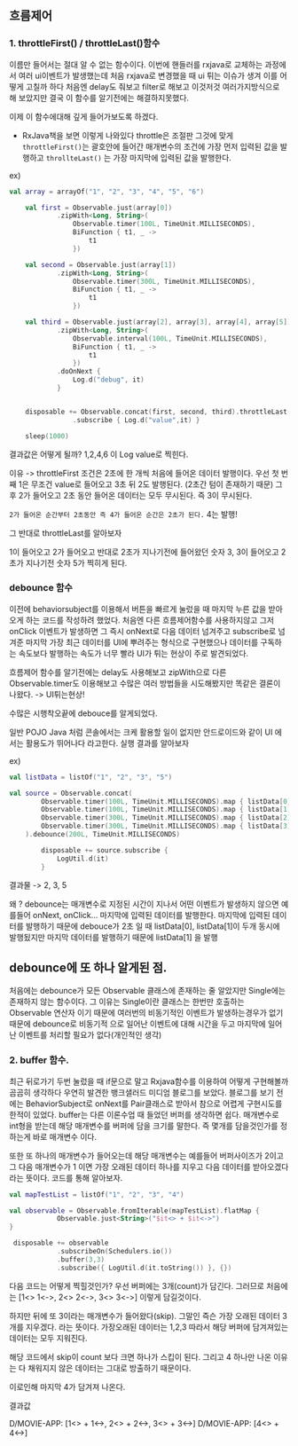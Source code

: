 ## 흐름제어

### 1. throttleFirst() / throttleLast()함수

이름만 들어서는 절대 알 수 없는 함수이다. 이번에 핸들러를 rxjava로 교체하는 과정에서 여러 ui이벤트가 발생했는데 처음 rxjava로 변경했을 때 ui 튀는 이슈가 생겨 이를 어떻게 고칠까 하다
처음엔 delay도 줘보고 filter로 해보고 이것저것 여러가지방식으로 해 보았지만 결국 이 함수를 알기전에는 해결하지못했다.

이제 이 함수에대해 깊게 들어가보도록 하겠다.

- RxJava책을 보면 이렇게 나와있다 throttle은 조절판 그것에 맞게 `throttleFirst()`는 괄호안에 들어간 매개변수의 조건에 가장 먼저 입력된 값을 발행하고 `throllteLast()`
  는 가장 마지막에 입력된 값을 발행한다.

ex)

```kotlin
val array = arrayOf("1", "2", "3", "4", "5", "6")

    val first = Observable.just(array[0])
            .zipWith<Long, String>(
                Observable.timer(100L, TimeUnit.MILLISECONDS),
                BiFunction { t1, _ ->
                    t1
                })

    val second = Observable.just(array[1])
            .zipWith<Long, String>(
                Observable.timer(300L, TimeUnit.MILLISECONDS),
                BiFunction { t1, _ ->
                    t1
                })

    val third = Observable.just(array[2], array[3], array[4], array[5])
            .zipWith<Long, String>(
                Observable.interval(100L, TimeUnit.MILLISECONDS),
                BiFunction { t1, _ ->
                    t1
                })
            .doOnNext {
                Log.d("debug", it)
            }


    disposable += Observable.concat(first, second, third).throttleLast(200L, TimeUnit.MILLISECONDS)
                .subscribe { Log.d("value",it) }

    sleep(1000)
```

결과값은 어떻게 될까? 1,2,4,6 이 Log value로 찍힌다.

이유 -> throttleFirst 조건은 2초에 한 개씩 처음에 들어온 데이터 발행이다. 우선 첫 번째 1은 무조건 value로 들어오고 3초 뒤 2도 발행된다. (2초간 텀이 존재하기 때문)
그 후 2가 들어오고 2초 동안 들어온 데이터는 모두 무시된다. 즉 3이 무시된다.

`2가 들어온 순간부터 2초동안 즉 4가 들어온 순간은 2초가 된다.` 4는 발행!

그 반대로 throttleLast를 알아보자

1이 들어오고 2가 들어오고 반대로 2초가 지나기전에 들어왔던 숫자 3, 3이 들어오고 2초가 지나기전 숫자 5가 찍히게 된다.

### debounce 함수

이전에 behaviorsubject를 이용해서 버튼을 빠르게 눌렀을 때 마지막 누른 값을 받아오게 하는 코드를 작성하려 했었다. 처음엔 다른 흐름제어함수를 사용하지않고 그저 onClick 이벤트가 발생하면 그 즉시 onNext로 다음 데이터 넘겨주고 subscribe로 넘겨준 마지막 가장 최근 데이터를 UI에 뿌려주는 형식으로 구현했으나 데이터를 구독하는 속도보다 발행하는 속도가 너무 빨라 UI가 튀는 현상이 주로 발견되었다.

흐름제어 함수를 알기전에는 delay도 사용해보고 zipWith으로 다른 Observable.timer도 이용해보고 수많은 여러 방법들을 시도해봤지만 똑같은 결론이 나왔다. -> UI튀는현상!

수많은 시행착오끝에 debouce를 알게되었다.

일반 POJO Java 처럼 콘솔에서는 크케 활용할 일이 없지만 안드로이드와 같이 UI 에서는 활용도가 뛰어나다 라고한다. 실행 결과를 알아보자

ex)

```kotlin
val listData = listOf("1", "2", "3", "5")

val source = Observable.concat(
        Observable.timer(100L, TimeUnit.MILLISECONDS).map { listData[0] },
        Observable.timer(100L, TimeUnit.MILLISECONDS).map { listData[1] },
        Observable.timer(300L, TimeUnit.MILLISECONDS).map { listData[2] },
        Observable.timer(300L, TimeUnit.MILLISECONDS).map { listData[3] }
    ).debounce(200L, TimeUnit.MILLISECONDS)

        disposable += source.subscribe {
            LogUtil.d(it)
        }
```

결과물 -> 2, 3, 5

왜 ? debounce는 매개변수로 지정된 시간이 지나서 어떤 이벤트가 발생하지 않으면 예를들어 onNext, onClick... 마지막에 입력된 데이터를 발행한다. 마지막에 입력된 데이터를 발행하기 때문에 debouce가 2초 일 때 listData[0], listData[1]이 두개 동시에 발행됬지만 마지막 데이터를 발행하기 때문에 listData[1] 을 발행

## debounce에 또 하나 알게된 점.

처음에는 debounce가 모든 Observable 클래스에 존재하는 줄 알았지만 Single에는 존재하지 않는 함수이다. 그 이유는 Single이란 클래스는 한번만 호출하는 Observable 연산자 이기 때문에 여러번의 비동기적인 이벤트가 발생하는경우가 없기 때문에 debounce로 비동기적 으로 일어난 이벤트에 대해 시간을 두고 마지막에 일어난 이벤트를 처리할 필요가 없다(개인적인 생각)

### 2. buffer 함수.

최근 뒤로가기 두번 눌렀을 때 if문으로 말고 Rxjava함수를 이용하여 어떻게 구현해볼까 곰곰히 생각하다 우연히 발견한 뱅크샐러드 미디엄 블로그를 보았다.
블로그를 보기 전에는 BehaviorSubject로 onNext를 Pair클래스로 받아서 참으로 어렵게 구현시도를 한적이 있었다.
buffer는 다른 이론수업 때 들었던 버퍼를 생각하면 쉽다. 매개변수로 int형을 받는데 해당 매개변수를 버퍼에 담을 크기를 말한다. 즉 몇개를 담을것인가를 정하는게 바로 매개변수 이다.

또한 또 하나의 매개변수가 들어오는데 해당 매개변수는 예를들어 버퍼사이즈가 2이고 그 다음 매개변수가 1 이면 가장 오래된 데이터 하나를 지우고 다음 데이터를 받아오겠다 라는 뜻이다. 코드를 통해 알아보자.

```kotlin
val mapTestList = listOf("1", "2", "3", "4")

val observable = Observable.fromIterable(mapTestList).flatMap {
            Observable.just<String>("$it<> + $it<->")
}

 disposable += observable
            .subscribeOn(Schedulers.io())
            .buffer(3,3)
            .subscribe({ LogUtil.d(it.toString()) }, {})
```

다음 코드는 어떻게 찍힐것인가? 우선 버퍼에는 3개(count)가 담긴다. 그러므로 처음에는 [1<> 1<->, 2<> 2<->, 3<> 3<->] 이렇게 담길것이다.

하지만 뒤에 또 3이라는 매개변수가 들어왔다(skip). 그말인 즉슨 가장 오래된 데이터 3개를 지우겠다. 라는 뜻이다. 가장오래된 데이터는 1,2,3 따라서 해당 버퍼에 담겨져있는 데이터는 모두 지워진다.

해당 코드에서 skip이 count 보다 크면 하나가 스킵이 된다. 그리고 4 하나만 나온 이유는 다 채워지지 않은 데이터는 그대로 방출하기 때문이다.

이로인해 마지막 4가 담겨져 나온다.

결과값

D/MOVIE-APP: [1<> + 1<->, 2<> + 2<->, 3<> + 3<->]
D/MOVIE-APP: [4<> + 4<->]
